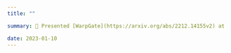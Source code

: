 ```yaml
---
title: ""

summary: 🎩 Presented [WarpGate](https://arxiv.org/abs/2212.14155v2) at the Mövenpick hotel on the waterfront of the Amsterdam city center.

date: 2023-01-10
---
```

